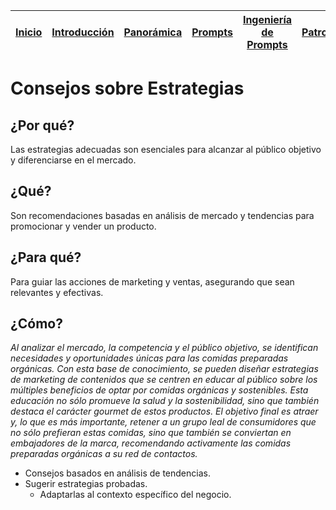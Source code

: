 <div align=right>

|[Inicio](/README.md)|[Introducción](/documentos/intro.md)|[Panorámica](/documentos/panorámica.md)|[Prompts](/documentos/prompts/README.md)|[Ingeniería de Prompts](/documentos/ingenieriaDePrompts/README.md)|[Patrones](/documentos/ingenieriaDePrompts/patrones/README.md)|[Casos de Uso](/documentos/casosDeUso/README.md)|
|-|-|-|-|-|-|-

</div>

# Consejos sobre Estrategias

## ¿Por qué?

Las estrategias adecuadas son esenciales para alcanzar al público objetivo y diferenciarse en el mercado.

## ¿Qué?

Son recomendaciones basadas en análisis de mercado y tendencias para promocionar y vender un producto.

## ¿Para qué?

Para guiar las acciones de marketing y ventas, asegurando que sean relevantes y efectivas.

## ¿Cómo?

*Al analizar el mercado, la competencia y el público objetivo, se identifican necesidades y oportunidades únicas para las comidas preparadas orgánicas. Con esta base de conocimiento, se pueden diseñar estrategias de marketing de contenidos que se centren en educar al público sobre los múltiples beneficios de optar por comidas orgánicas y sostenibles. Esta educación no sólo promueve la salud y la sostenibilidad, sino que también destaca el carácter gourmet de estos productos. El objetivo final es atraer y, lo que es más importante, retener a un grupo leal de consumidores que no sólo prefieran estas comidas, sino que también se conviertan en embajadores de la marca, recomendando activamente las comidas preparadas orgánicas a su red de contactos.*

- Consejos basados en análisis de tendencias.
- Sugerir estrategias probadas.
  - Adaptarlas al contexto específico del negocio.
